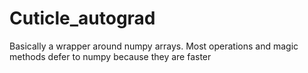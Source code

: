# Cuticle_autograd
Basically a wrapper around numpy arrays.
Most operations and magic methods defer to numpy because they are faster
